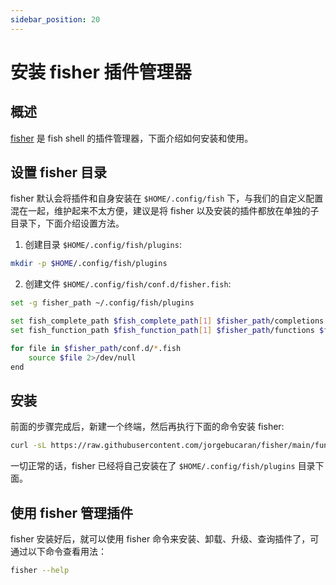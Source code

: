 ```yaml
---
sidebar_position: 20
---
```


# 安装 fisher 插件管理器

## 概述

[fisher](https://github.com/jorgebucaran/fisher) 是 fish shell 的插件管理器，下面介绍如何安装和使用。

## 设置 fisher 目录

fisher 默认会将插件和自身安装在 `$HOME/.config/fish` 下，与我们的自定义配置混在一起，维护起来不太方便，建议是将 fisher  以及安装的插件都放在单独的子目录下，下面介绍设置方法。

1. 创建目录 `$HOME/.config/fish/plugins`:
  ```bash
  mkdir -p $HOME/.config/fish/plugins
  ```

2. 创建文件 `$HOME/.config/fish/conf.d/fisher.fish`:
  ```bash
  set -g fisher_path ~/.config/fish/plugins
  
  set fish_complete_path $fish_complete_path[1] $fisher_path/completions $fish_complete_path[2..]
  set fish_function_path $fish_function_path[1] $fisher_path/functions $fish_function_path[2..]
  
  for file in $fisher_path/conf.d/*.fish
      source $file 2>/dev/null
  end
  ```

## 安装

前面的步骤完成后，新建一个终端，然后再执行下面的命令安装 fisher:

```bash
curl -sL https://raw.githubusercontent.com/jorgebucaran/fisher/main/functions/fisher.fish | source && fisher install jorgebucaran/fisher
```

一切正常的话，fisher 已经将自己安装在了 `$HOME/.config/fish/plugins` 目录下面。

## 使用 fisher 管理插件

fisher 安装好后，就可以使用 fisher 命令来安装、卸载、升级、查询插件了，可通过以下命令查看用法：

```bash
fisher --help
```
